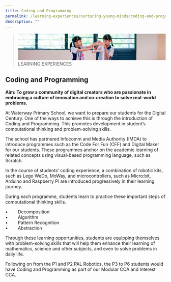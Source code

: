 ```yaml
---
title: Coding and Programming
permalink: /learning-experiences/nurturing-young-minds/coding-and-programming/
description: ""
---
```

>![](/images/Learning%20Experiences/learning-experiences_banner.jpg)
>LEARNING EXPERIENCES

## Coding and Programming


**Aim: To grow a community of digital creators who are passionate in embracing a culture of innovation and co-creation to solve real-world problems.**

At Waterway Primary School, we want to prepare our students for the Digital Century. One of the ways to achieve this is through the introduction of Coding and Programming. This promotes development in student’s computational thinking and problem-solving skills.

  

The school has partnered Infocomm and Media Authority (IMDA) to introduce programmes such as the Code For Fun (CFF) and Digital Maker for our students. These programmes anchor on the academic learning of related concepts using visual-based programming language, such as Scratch. 

  

In the course of students’ coding experience, a combination of robotic kits, such as Lego WeDo, MoWay, and microcontrollers, such as Micro:bit, Arduino and Raspberry Pi are introduced progressively in their learning journey.

  

During each programme, students learn to practice these important steps of computational thinking skills.  

•        Decomposition <br>
•        Algorithm <br>
•        Pattern Recognition <br>
•        Abstraction 

  

Through these learning opportunities, students are equipping themselves with problem-solving skills that will help them enhance their learning of mathematics, science and other subjects, and even to solve problems in daily life.

  

Following on from the P1 and P2 PAL Robotics, the P3 to P6 students would have Coding and Programming as part of our Modular CCA and Interest CCA.